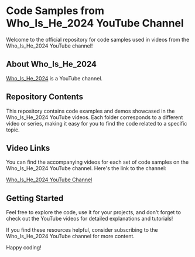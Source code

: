 # Code Samples from Who_Is_He_2024 YouTube Channel

Welcome to the official repository for code samples used in videos from the Who_Is_He_2024 YouTube channel!

## About Who_Is_He_2024

[Who_Is_He_2024](https://www.youtube.com/@Who_Is_He_2024) is a YouTube channel.

## Repository Contents

This repository contains code examples and demos showcased in the Who_Is_He_2024 YouTube videos. Each folder corresponds to a different video or series, making it easy for you to find the code related to a specific topic.

## Video Links

You can find the accompanying videos for each set of code samples on the Who_Is_He_2024 YouTube channel. Here's the link to the channel:

[Who_Is_He_2024 YouTube Channel](https://www.youtube.com/@Who_Is_He_2024)

## Getting Started

Feel free to explore the code, use it for your projects, and don't forget to check out the YouTube videos for detailed explanations and tutorials!

If you find these resources helpful, consider subscribing to the Who_Is_He_2024 YouTube channel for more content.

Happy coding!
